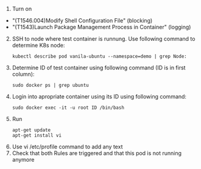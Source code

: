 1. Turn on
- "(T1546.004)Modify Shell Configuration File" (blocking)
- "(T1543)Launch Package Management Process in Container" (logging)
2. SSH to node where test container is runnung. Use following command to determine K8s node:
   ```
   kubectl describe pod vanila-ubuntu --namespace=demo | grep Node:
   ```
3. Determine ID of test container using following command (ID is in first column):
   ```
   sudo docker ps | grep ubuntu
   ```
4. Login into apropriate container using its ID using following command:
   ```
   sudo docker exec -it -u root ID /bin/bash
   ```
5. Run
   ```
   apt-get update
   apt-get install vi
   ```
6. Use vi /etc/profile command to add any text
7. Check that both Rules are triggered and that this pod is not running anymore

